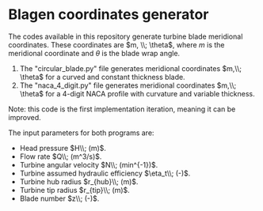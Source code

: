 # Blagen coordinates generator

The codes available in this repository generate turbine blade meridional coordinates. These coordinates are $m, \\; \theta$, where $m$ is
the meridional coordinate and $\theta$ is the blade wrap angle.

1. The "circular_blade.py" file generates meridional coordinates $m,\\; \theta$ for a curved and constant thickness blade.
2. The "naca_4_digit.py" file generates meridional coordinates $m,\\; \theta$ for a 4-digit NACA profile with curvature and variable thickness.

Note: this code is the first implementation iteration, meaning it can be improved.

The input parameters for both programs are:

- Head pressure $H\\; (m)$.
- Flow rate $Q\\; (m^3/s)$.
- Turbine angular velocity $N\\; (min^{-1})$.
- Turbine assumed hydraulic efficiency $\eta_t\\; (-)$.
- Turbine hub radius $r_{hub}\\; (m)$.
- Turbine tip radius $r_{tip}\\; (m)$.
- Blade number $z\\; (-)$.
